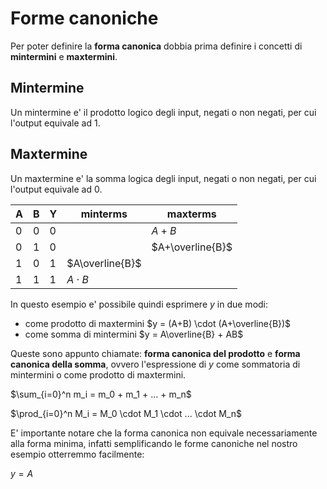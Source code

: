 # Forme canoniche  

Per poter definire la **forma canonica** dobbia prima definire i concetti di **mintermini** e **maxtermini**.  

## Mintermine  

Un mintermine e' il prodotto logico degli input, negati o non negati, per cui l'output equivale ad $1$.  

## Maxtermine  

Un maxtermine e' la somma logica degli input, negati o non negati, per cui l'output equivale ad $0$.  

| A   | B   | Y   | minterms        | maxterms         |
| --- | --- | --- | --------------- | ---------------- |
| 0   | 0   | 0   |                 | $A+B$            |
| 0   | 1   | 0   |                 | $A+\overline{B}$ |
| 1   | 0   | 1   | $A\overline{B}$ |                  |
| 1   | 1   | 1   | $A \cdot B$     |                  |

In questo esempio e' possibile quindi esprimere $y$ in due modi:  

* come prodotto di maxtermini $y = (A+B) \cdot (A+\overline{B})$
* come somma di mintermini $y = A\overline{B} + AB$

Queste sono appunto chiamate: **forma canonica del prodotto** e **forma canonica della somma**, ovvero l'espressione di $y$ come sommatoria di mintermini o come prodotto di maxtermini.  

$\sum_{i=0}^n m_i = m_0 + m_1 + ... + m_n$  

$\prod_{i=0}^n M_i = M_0 \cdot M_1 \cdot ... \cdot M_n$  

E' importante notare che la forma canonica non equivale necessariamente alla forma minima, infatti semplificando le forme canoniche nel nostro esempio otterremmo facilmente:  

$y = A$  
